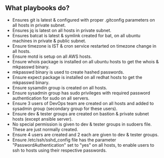 ## What playbooks do?
- Ensures git is latest & configured with proper .gitconfig parameters on all hosts in private subnet.
- Ensures jq is latest on all hosts in private subnet.
- Ensures batcat is latest & symlink created for bat, on all ubuntu machines in private & public subnet.
- Ensure timezone is IST & cron service restarted on timezone change in all hosts.
- Ensure motd is setup on all AWS hosts.
- Ensure whois package is installed on all ubuntu hosts to get the whois & mkpasswd binary.
- mkpasswd binary is used to create hashed passwords.
- Ensure expect package is installed on all redhat hosts to get the mkpasswd binary.
- Ensure sysamdin group is created on all hosts.
- Ensure sysadmin group has sudo privileges with required password authentication for sudo on all servers.
- Ensure 3 users of DevOps team are created on all hosts and added to sysadmin group (secondary group for these users).
- Ensure dev & tester groups are created on bastion & private subnet hosts (except ansible server).
- No special permission is given to dev & tester groups in sudoers file. These are just normally created.
- Ensure 4 users are created and 2 each are given to dev & tester groups.
- Ensure /etc/ssh/sshd_config file has the parameter "PasswordAuthentication" set to "yes" on all hosts, to enable users to ssh to hosts using their respective passwords.
